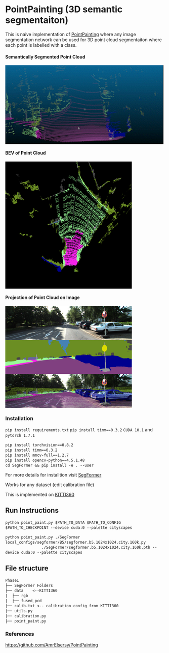 # PointPainting (3D semantic segmentaiton)
This is naive implementation of [PointPainting](https://arxiv.org/abs/1911.1015010) where any image segmentation network can be used for 3D point cloud segmentaiton where each point is labelled with a class.
#### Semantically Segmented Point Cloud
<img src="github_fig/pointp_AdobeExpress.gif"  align="center" alt="Undistorted" width="500"/>

#### BEV of Point Cloud
<img src="github_fig/0000000031.png"  align="center" alt="Undistorted" width="400"/>

#### Projection of Point Cloud on Image
<img src="/github_fig/projected.png"  align="center" alt="Undistorted" width="400"/>

### Installation 
```pip install requirements.txt```
```pip install timm==0.3.2```
```CUDA 10.1``` and  ```pytorch 1.7.1``` 

```
pip install torchvision==0.8.2
pip install timm==0.3.2
pip install mmcv-full==1.2.7
pip install opencv-python==4.5.1.48
cd SegFormer && pip install -e . --user
```

For more details for installtion visit [SegFormer](https://github.com/NVlabs/SegFormer)

Works for any dataset (edit calibration file)

This is implemented on [KITTI360](https://www.cvlibs.net/datasets/kitti-360/)
## Run Instructions
```
python point_paint.py $PATH_TO_DATA $PATH_TO_CONFIG $PATH_TO_CHECKPOINT --device cuda:0 --palette cityscapes
```

```
python point_paint.py ./SegFormer local_configs/segformer/B5/segformer.b5.1024x1024.city.160k.py 
                ./SegFormer/segformer.b5.1024x1024.city.160k.pth --device cuda:0 --palette cityscapes
```

## File structure
    Phase1
    ├── SegFormer Folders
    ├── data    <--KITTI360
    |  ├── rgb
    |  ├── fused_pcd
    ├── calib.txt <-- calibration config from KITTI360
    ├── utils.py 
    ├── calibration.py
    ├── point_paint.py

### References
https://github.com/AmrElsersy/PointPainting
